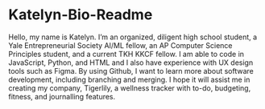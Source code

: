 # Katelyn-Bio-Readme

Hello, my name is Katelyn. I’m an organized, diligent high school student, a Yale Entrepreneurial Society AI/ML fellow, an AP Computer Science Principles student, and a current TKH KKCF fellow. I am able to code in JavaScript, Python, and HTML and I also have experience with UX design tools such as Figma. By using Github, I want to learn more about software development, including branching and merging. I hope it will assist me in creating my company, Tigerlily, a wellness tracker with to-do, budgeting, fitness, and journalling features.
